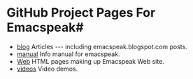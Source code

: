 # GitHub Project Pages For Emacspeak#
* [blog](blog) Articles  --- including  emacspeak.blogspot.com  posts.
* [manual](manual) Info manual for emacspeak.
* [Web](html) HTML pages making up Emacspeak Web site.
*  [videos](Videos) Video demos.
